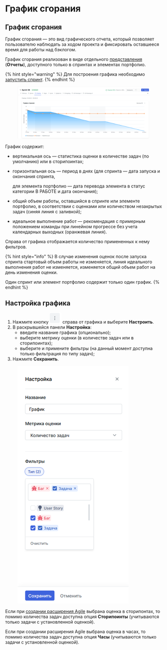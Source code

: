 # График сгорания



## График сгорания

График сгорания — это вид графического отчета, который  позволяет пользователю наблюдать за ходом проекта и фиксировать оставшееся время для работы над бэклогом.

График сгорания реализован в виде отдельного [представления](https://docs.teamstorm.io/rukovodstva/rukovodstvo-polzovatelya-teamstorm/rabota-s-zadachami/predstavlenie-zadach) (**Отчеты**), доступного только в спринтах и элементах портфолио.

{% hint style="warning" %}
Для построения графика необходимо [запустить спринт](https://docs.teamstorm.io/rukovodstva/rukovodstvo-polzovatelya-teamstorm/rabota-s-rasshireniyami/agile/zapusk-sprinta).
{% endhint %}

<figure><img src="../../../../../.gitbook/assets/изображение (1) (1) (1) (1) (1) (1) (1) (1) (1) (1).png" alt=""><figcaption></figcaption></figure>

График содержит:

* вертикальная ось — статистика оценки в количестве задач (по умолчанию) или в сторипоинтах;
*   горизонтальная ось — период в днях (для спринта — дата запуска и окончания спринта,

    для элемента портфолио — дата перевода элемента в статус категории В РАБОТЕ и дата окончания);
* общий объем работы, оставшийся в спринте или элементе портфолио, в соответствии с оценками или количеством незакрытых задач (синяя линия с заливкой);
* идеальное выполнение работ — рекомендация с примерным положением команды при линейном прогрессе без учета календарных выходных (оранжевая линия).

Справа от графика отображается количество примененных к нему фильтров.

{% hint style="info" %}
В случае изменения оценок после запуска спринта стартовый объем работы не изменяется, линия идеального выполнения работ не изменяется, изменяется общий объем работ на день изменения оценки.

Один спринт или элемент портфолио содержит только один график.&#x20;
{% endhint %}

## Настройка графика

1. Нажмите кнопку <img src="../../../../../.gitbook/assets/изображение (1) (1) (1) (1) (1) (1) (1) (1) (1) (1) (1).png" alt="" data-size="line"> справа от графика и выберите **Настроить**.
2. В раскрывшейся панели **Настройка**:
   * введите название графика (опционально);
   * выберите метрику оценки (в количестве задач или в сторипоинтах);
   * выберите и примените фильтры (на данный момент доступна только фильтрация по типу задач);
3. Нажмите **Сохранить**.

<figure><img src="../../../../../.gitbook/assets/изображение (4) (1) (1) (1) (1).png" alt=""><figcaption></figcaption></figure>

Если при [создании расширения Agile](https://docs.teamstorm.io/rukovodstva/rukovodstvo-polzovatelya-teamstorm/rabota-s-rasshireniyami/agile/dobavlenie-rasshireniya-agile) выбрана оценка в сторипонтах, то помимо количества задач доступна опция **Сторипоинты** (учитываются только задачи с установленной оценкой).

Если при создании расширения Agile выбрана оценка в часах, то помимо количества задач доступна опция **Часы** (учитываются только задачи с установленной оценкой).

